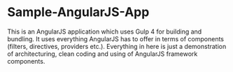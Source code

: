 # Sample-AngularJS-App
This is an AngularJS application which uses Gulp 4 for building and bundling. It uses everything AngularJS has to offer in terms of components (filters, directives, providers etc.). Everything in here is just a demonstration of architecturing, clean coding and using of AngularJS framework components.
